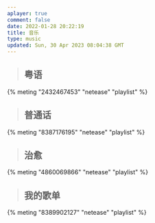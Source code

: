 ```yaml
---
aplayer: true
comment: false
date: 2022-01-28 20:22:19
title: 音乐
type: music
updated: Sun, 30 Apr 2023 08:04:38 GMT
---
```

> ## 粤语

<div id='demo1'></div>

{% meting "2432467453" "netease" "playlist" %}

> ## 普通话

<div id='demo2'></div>

{% meting "8387176195" "netease" "playlist" %}

> ## 治愈

<div id='demo3'></div>

{% meting "4860069866" "netease" "playlist" %}

> ## 我的歌单

<div id='demo4'></div>

{% meting "8389902127" "netease" "playlist" %}

